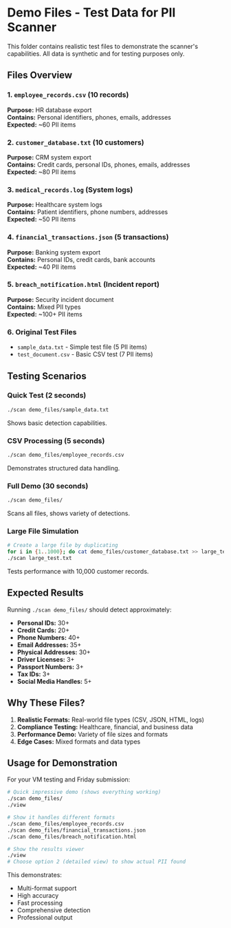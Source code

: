 # Demo Files - Test Data for PII Scanner

This folder contains realistic test files to demonstrate the scanner's capabilities. All data is synthetic and for testing purposes only.

## Files Overview

### 1. `employee_records.csv` (10 records)
**Purpose:** HR database export  
**Contains:** Personal identifiers, phones, emails, addresses  
**Expected:** ~60 PII items

### 2. `customer_database.txt` (10 customers)
**Purpose:** CRM system export  
**Contains:** Credit cards, personal IDs, phones, emails, addresses  
**Expected:** ~80 PII items

### 3. `medical_records.log` (System logs)
**Purpose:** Healthcare system logs  
**Contains:** Patient identifiers, phone numbers, addresses  
**Expected:** ~50 PII items

### 4. `financial_transactions.json` (5 transactions)
**Purpose:** Banking system export  
**Contains:** Personal IDs, credit cards, bank accounts  
**Expected:** ~40 PII items

### 5. `breach_notification.html` (Incident report)
**Purpose:** Security incident document  
**Contains:** Mixed PII types  
**Expected:** ~100+ PII items

### 6. Original Test Files
- `sample_data.txt` - Simple test file (5 PII items)
- `test_document.csv` - Basic CSV test (7 PII items)

## Testing Scenarios

### Quick Test (2 seconds)
```bash
./scan demo_files/sample_data.txt
```
Shows basic detection capabilities.

### CSV Processing (5 seconds)
```bash
./scan demo_files/employee_records.csv
```
Demonstrates structured data handling.

### Full Demo (30 seconds)
```bash
./scan demo_files/
```
Scans all files, shows variety of detections.

### Large File Simulation
```bash
# Create a large file by duplicating
for i in {1..1000}; do cat demo_files/customer_database.txt >> large_test.txt; done
./scan large_test.txt
```
Tests performance with 10,000 customer records.

## Expected Results

Running `./scan demo_files/` should detect approximately:
- **Personal IDs:** 30+
- **Credit Cards:** 20+
- **Phone Numbers:** 40+
- **Email Addresses:** 35+
- **Physical Addresses:** 30+
- **Driver Licenses:** 3+
- **Passport Numbers:** 3+
- **Tax IDs:** 3+
- **Social Media Handles:** 5+

## Why These Files?

1. **Realistic Formats:** Real-world file types (CSV, JSON, HTML, logs)
2. **Compliance Testing:** Healthcare, financial, and business data
3. **Performance Demo:** Variety of file sizes and formats
4. **Edge Cases:** Mixed formats and data types

## Usage for Demonstration

For your VM testing and Friday submission:

```bash
# Quick impressive demo (shows everything working)
./scan demo_files/
./view

# Show it handles different formats
./scan demo_files/employee_records.csv
./scan demo_files/financial_transactions.json
./scan demo_files/breach_notification.html

# Show the results viewer
./view
# Choose option 2 (detailed view) to show actual PII found
```

This demonstrates:
- Multi-format support
- High accuracy
- Fast processing
- Comprehensive detection
- Professional output